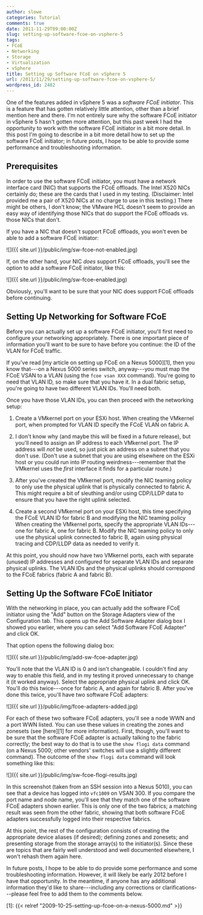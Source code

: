 ```yaml
---
author: slowe
categories: Tutorial
comments: true
date: 2011-11-29T09:00:00Z
slug: setting-up-software-fcoe-on-vsphere-5
tags:
- FCoE
- Networking
- Storage
- Virtualization
- vSphere
title: Setting up Software FCoE on vSphere 5
url: /2011/11/29/setting-up-software-fcoe-on-vsphere-5/
wordpress_id: 2482
---
```


One of the features added in vSphere 5 was a _software FCoE initiator_. This is a feature that has gotten relatively little attention, other than a brief mention here and there. I'm not entirely sure why the software FCoE initiator in vSphere 5 hasn't gotten more attention, but this past week I had the opportunity to work with the software FCoE initiator in a bit more detail. In this post I'm going to describe in a bit more detail how to set up the software FCoE initiator; in future posts, I hope to be able to provide some performance and troubleshooting information.

## Prerequisites

In order to use the software FCoE initiator, you must have a network interface card (NIC) that supports the FCoE offloads. The Intel X520 NICs certainly do; these are the cards that I used in my testing. (Disclaimer: Intel provided me a pair of X520 NICs at no charge to use in this testing.) There might be others, I don't know; the VMware HCL doesn't seem to provide an easy way of identifying those NICs that do support the FCoE offloads vs. those NICs that don't.

If you have a NIC that doesn't support FCoE offloads, you won't even be able to add a software FCoE initiator:

![]({{ site.url }}/public/img/sw-fcoe-not-enabled.jpg)

If, on the other hand, your NIC _does_ support FCoE offloads, you'll see the option to add a software FCoE initiator, like this:

![]({{ site.url }}/public/img/sw-fcoe-enabled.jpg)

Obviously, you'll want to be sure that your NIC does support FCoE offloads before continuing.

## Setting Up Networking for Software FCoE

Before you can actually set up a software FCoE initiator, you'll first need to configure your networking appropriately. There is one important piece of information you'll want to be sure to have before you continue: the ID of the VLAN for FCoE traffic.

If you've read [my article on setting up FCoE on a Nexus 5000][1], then you know that---on a Nexus 5000 series switch, anyway---you must map the FCoE VSAN to a VLAN (using the `fcoe vsan XXX` command). You're going to need that VLAN ID, so make sure that you have it. In a dual fabric setup, you're going to have two different VLAN IDs. You'll need both.

Once you have those VLAN IDs, you can then proceed with the networking setup:

1. Create a VMkernel port on your ESXi host. When creating the VMkernel port, when prompted for VLAN ID specify the FCoE VLAN on fabric A.

2. I don't know why (and maybe this will be fixed in a future release), but you'll need to assign an IP address to each VMkernel port. The IP address will _not_ be used, so just pick an address on a subnet that you don't use. (Don't use a subnet that you are using elsewhere on the ESXi host or you could run into IP routing weirdness---remember that the VMkernel uses the _first_ interface it finds for a particular route.)

3. After you've created the VMkernel port, modify the NIC teaming policy to only use the physical uplink that is physically connected to fabric A. This might require a bit of sleuthing and/or using CDP/LLDP data to ensure that you have the right uplink selected.

4. Create a second VMkernel port on your ESXi host, this time specifying the FCoE VLAN ID for fabric B and modifying the NIC teaming policy 
When creating the VMkernel ports, specify the appropriate VLAN IDs---one for fabric A, one for fabric B. Modify the NIC teaming policy to only use the physical uplink connected to fabric B, again using physical tracing and CDP/LLDP data as needed to verify it.

At this point, you should now have two VMkernel ports, each with separate (unused) IP addresses and configured for separate VLAN IDs and separate physical uplinks. The VLAN IDs and the physical uplinks should correspond to the FCoE fabrics (fabric A and fabric B).

## Setting Up the Software FCoE Initiator

With the networking in place, you can actually add the software FCoE initiator using the "Add" button on the Storage Adapters view of the Configuration tab. This opens up the Add Software Adapter dialog box I showed you earlier, where you can select "Add Software FCoE Adapter" and click OK.

That option opens the following dialog box:

![]({{ site.url }}/public/img/add-sw-fcoe-adapter.jpg)

You'll note that the VLAN ID is 0 and isn't changeable. I couldn't find any way to enable this field, and in my testing it proved unnecessary to change it (it worked anyway). Select the appropriate physical uplink and click OK. You'll do this twice---once for fabric A, and again for fabric B. After you've done this twice, you'll have two software FCoE adapters:

![]({{ site.url }}/public/img/fcoe-adapters-added.jpg)

For each of these two software FCoE adapters, you'll see a node WWN and a port WWN listed. You can use these values in creating the zones and zonesets (see [here][1] for more information). First, though, you'll want to be sure that the software FCoE adapter is actually talking to the fabric correctly; the best way to do that is to use the `show flogi data` command (on a Nexus 5000; other vendors' switches will use a slightly different command). The outcome of the `show flogi data` command will look something like this:

![]({{ site.url }}/public/img/sw-fcoe-flogi-results.jpg)

In this screenshot (taken from an SSH session into a Nexus 5010), you can see that a device has logged into `vfc1009` on VSAN 300. If you compare the port name and node name, you'll see that they match one of the software FCoE adapters shown earlier. This is only one of the two fabrics; a matching result was seen from the other fabric, showing that both software FCoE adapters successfully logged into their respective fabrics.

At this point, the rest of the configuration consists of creating the appropriate device aliases (if desired); defining zones and zonesets; and presenting storage from the storage array(s) to the initiator(s). Since these are topics that are fairly well understood and well documented elsewhere, I won't rehash them again here.

In future posts, I hope to be able to do provide some performance and some troubleshooting information. However, it will likely be early 2012 before I have that opportunity. In the meantime, if anyone has any additional information they'd like to share---including any corrections or clarifications---please feel free to add them to the comments below.

[1]: {{< relref "2009-10-25-setting-up-fcoe-on-a-nexus-5000.md" >}}
